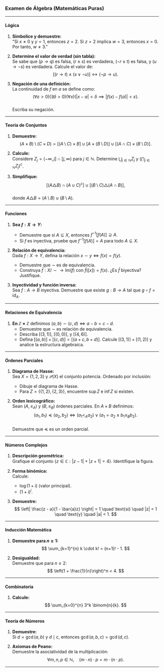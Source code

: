 ### Examen de Álgebra (Matemáticas Puras) 
---
#### **Lógica**  
1. **Simbolice y demuestre:**  
   "Si $x \neq 0$ y $y = 1$, entonces $z = 2$. Si $z = 2$ implica $w = 3$, entonces $x = 0$. Por tanto, $w \neq 3$."  

2. **Determine el valor de verdad (sin tabla):**  
   Se sabe que $(p \to q)$ es falsa, $(r \land s)$ es verdadera, $(\neg r \lor t)$ es falsa, y $(u \to \neg s)$ es verdadera. Calcule el valor de:  
   $$
   [(r \to t) \land (s \lor \neg u)] \leftrightarrow (\neg p \to u).
   $$  

3. **Negación de una definición:**  
   La continuidad de $f$ en $a$ se define como:  
   $$
   (\forall \varepsilon > 0)(\exists \delta > 0)(\forall x)(|x - a| < \delta \implies |f(x) - f(a)| < \varepsilon).  
   $$  
   Escriba su negación.  

---

#### **Teoría de Conjuntos**  
1. **Demuestre:**  
   $$
   (A \times B) \setminus (C \times D) = [(A \setminus C) \times B] \cup [A \times (B \setminus D)] \cup [(A \cap C) \times (B \setminus D)].
   $$  

2. **Calcule:**  
   Considere $Z_j = (-\infty, j] \cap [j, \infty)$ para $j \in \mathbb{N}$. Determine $\bigcup_{j \in \mathbb{N}} Z_j$ y $\left( \bigcap_{j \in \mathbb{N}} Z_j \right)^c$.  

3. **Simplifique:**  
   $$
   \left[ (A \triangle B) \cap (A \cup C)^c \right] \cup \left[ (B \setminus C) \triangle (A \cap B) \right],
   $$  
   donde $A \triangle B = (A \setminus B) \cup (B \setminus A)$.  

---

#### **Funciones**  
1. **Sea $f: X \to Y$:**  
   - Demuestre que si $A \subseteq X$, entonces $f^{-1}[f(A)] \supseteq A$.  
   - Si $f$ es inyectiva, pruebe que $f^{-1}[f(A)] = A$ para todo $A \subseteq X$.  

2. **Relación de equivalencia:**  
   Dada $f: X \to Y$, defina la relación $x \sim y \iff f(x) = f(y)$.  
   - Demuestre que $\sim$ es de equivalencia.  
   - Construya $\bar{f}: X/{\sim} \to \text{Im}(f)$ con $\bar{f}([x]) = f(x)$. ¿Es $\bar{f}$ biyectiva? Justifique.  

3. **Inyectividad y función inversa:**  
   Sea $f: A \to B$ inyectiva. Demuestre que existe $g: B \to A$ tal que $g \circ f = \text{id}_A$.  

---

#### **Relaciones de Equivalencia**  
1. **En $\mathbb{Z} \times \mathbb{Z}$** definimos $(a,b) \sim (c,d) \iff a - b = c - d$.  
   - Demuestre que $\sim$ es relación de equivalencia.  
   - Describa $[(3,1)]$, $[(0,0)]$, y $[(4,6)]$.  
   - Defina $[(a,b)] + [(c,d)] = [(a+c, b+d)]$. Calcule $[(3,1)] + [(1,2)]$ y analice la estructura algebraica.  

---

#### **Órdenes Parciales**  
1. **Diagrama de Hasse:**  
   Sea $X = \{1,2,3\}$ y $\mathcal{P}(X)$ el conjunto potencia. Ordenado por inclusión:  
   - Dibuje el diagrama de Hasse.  
   - Para $Z = \{ \{1,2\}, \{2,3\} \}$, encuentre $\sup Z$ e $\inf Z$ si existen.  

2. **Orden lexicográfico:**  
   Sean $(A, \leq_A)$ y $(B, \leq_B)$ órdenes parciales. En $A \times B$ definimos:  
   $$
   (a_1, b_1) \preceq (a_2, b_2) \iff (a_1 <_A a_2) \lor (a_1 = a_2 \land b_1 \leq_B b_2).
   $$  
   Demuestre que $\preceq$ es un orden parcial.  

---

#### **Números Complejos**  
1. **Descripción geométrica:**  
   Grafique el conjunto $\{ z \in \mathbb{C} : |z - 1| + |z + 1| = 4 \}$. Identifique la figura.  

2. **Forma binómica:**  
   Calcule:  
   - $\log(1 + i)$ (valor principal).  
   - $(1 + i)^{i}$.  

3. **Demuestre:**  
   $$
   \left| \frac{z - a}{1 - \bar{a}z} \right| = 1 \quad \text{si} \quad |z| = 1 \quad \text{y} \quad |a| < 1.
   $$  

---

#### **Inducción Matemática**  
1. **Demuestre para $n \geq 1$:**  
   $$
   \sum_{k=1}^{n} k \cdot k! = (n+1)! - 1.
   $$  

2. **Desigualdad:**  
   Demuestre que para $n \geq 2$:  
   $$
   \left(1 + \frac{1}{n}\right)^n < 4.
   $$  

---

#### **Combinatoria**  
1. **Calcule:**  
   $$
   \sum_{k=0}^{n} 3^k \binom{n}{k}.
   $$  

---

#### **Teoría de Números**  
1. **Demuestre:**  
   Si $d = \gcd(a,b)$ y $d \mid c$, entonces $\gcd(a, b, c) = \gcd(d, c)$.  

2. **Axiomas de Peano:**  
   Demuestre la asociatividad de la multiplicación:  
   $$
   \forall m,n,p \in \mathbb{N}, \quad (m \cdot n) \cdot p = m \cdot (n \cdot p).
   $$  

---
